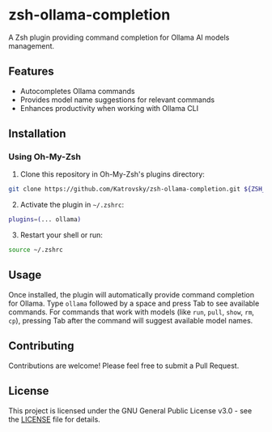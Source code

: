 # zsh-ollama-completion

A Zsh plugin providing command completion for Ollama AI models management.

## Features

- Autocompletes Ollama commands
- Provides model name suggestions for relevant commands
- Enhances productivity when working with Ollama CLI

## Installation

### Using Oh-My-Zsh

1. Clone this repository in Oh-My-Zsh's plugins directory:
```sh
git clone https://github.com/Katrovsky/zsh-ollama-completion.git ${ZSH_CUSTOM:-~/.oh-my-zsh/custom}/plugins/ollama
```
2. Activate the plugin in `~/.zshrc`:
```sh
plugins=(... ollama)
```
3. Restart your shell or run:
```sh
source ~/.zshrc
```
## Usage

Once installed, the plugin will automatically provide command completion for Ollama. Type `ollama` followed by a space and press Tab to see available commands. For commands that work with models (like `run`, `pull`, `show`, `rm`, `cp`), pressing Tab after the command will suggest available model names.

## Contributing

Contributions are welcome! Please feel free to submit a Pull Request.

## License

This project is licensed under the GNU General Public License v3.0 - see the [LICENSE](LICENSE) file for details.
